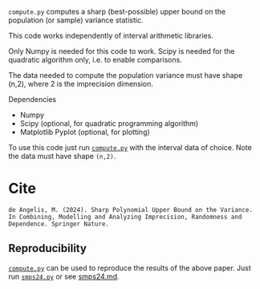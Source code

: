 `compute.py` computes a sharp (best-possible) upper bound on the population (or sample) variance statistic. 

This code works independently of interval arithmetic libraries. 

Only Numpy is needed for this code to work. Scipy is needed for the quadratic algorithm only, i.e. to enable comparisons.

The data needed to compute the population variance must have shape (n,2), where 2 is the imprecision dimension.

Dependencies

* Numpy
* Scipy (optional, for quadratic programming algorithm) 
* Matplotlib Pyplot (optional, for plotting)

To use this code just run [`compute.py`](compute.py) with the interval data of choice. Note the data must have shape `(n,2)`. 

# Cite 
```
de Angelis, M. (2024). Sharp Polynomial Upper Bound on the Variance. In Combining, Modelling and Analyzing Imprecision, Randomness and Dependence. Springer Nature. 
```

## Reproducibility 
[`compute.py`](compute.py) can be used to reproduce the results of the above paper. Just run [`smps24.py`](smps24.py) or see [smps24.md](smps24.md).
